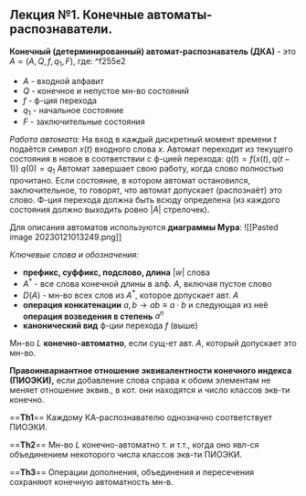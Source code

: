 ## Лекция №1. Конечные автоматы-распознаватели.
**Конечный (детерминированный) автомат-распознаватель (ДКА)** - это $A = (A, Q, f, q_1, F)$, где:  ^f255e2
* $A$ - входной алфавит
* $Q$ - конечное и непустое мн-во состояний
* $f$ - ф-ция перехода
* $q_1$ - начальное состояние
* $F$ - заключительные состояния

*Работа автомата:*
На вход в каждый дискретный момент времени $t$ подаётся символ $x(t)$ входного слова $x$. Автомат переходит из текущего состояния в новое в соответствии с ф-цией перехода:
$q(t) = f(x(t), q(t-1))$
$q(0) = q_1$
Автомат завершает свою работу, когда слово полностью прочитано. Если состояние, в котором автомат остановился, заключительное, то говорят, что автомат допускает (распознаёт) это слово. Ф-ция перехода должна быть всюду определена (из каждого состояния должно выходить ровно $|A|$ стрелочек).

Для описания автоматов используются **диаграммы Мура**:
![[Pasted image 20230121013249.png]]

*Ключевые слова и обозначения:*
* **префикс, суффикс, подслово, длина** $|w|$ слова
* $A^*$ - все слова конечной длины в алф. $A$, включая пустое слово
* $D(A)$ - мн-во всех слов из $A^*$, которое допускает авт. $A$
* **операция конкатенации** $a, b \rightarrow ab \equiv a \cdot b$ и следующая из неё **операция возведения в степень** $a^n$
* **канонический вид** ф-ции перехода $f$ (выше)

Мн-во $L$ **конечно-автоматно**, если сущ-ет авт. $A$, который допускает это мн-во. 

**Правоинвариантное отношение эквивалентности конечного индекса (ПИОЭКИ),** если добавление слова справа к обоим элементам не меняет отношение эквив., в кот. они находятся и число классов экв-ти конечно.

==**Th1**== Каждому КА-распознавателю однозначно соответствует ПИОЭКИ.

==**Th2**== Мн-во $L$ конечно-автоматно т. и т.т., когда оно явл-ся объединением некоторого числа классов экв-ти ПИОЭКИ.

==**Th3**== Операции дополнения, объединения и пересечения сохраняют конечную автоматность мн-в.